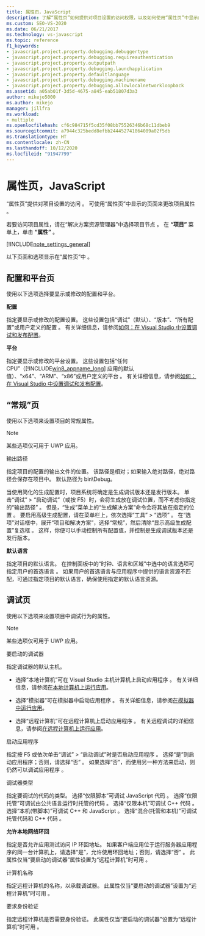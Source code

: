 ```yaml
---
title: 属性页，JavaScript
description: 了解“属性页”如何提供对项目设置的访问权限，以及如何使用“属性页”中显示的页来更改项目属性。
ms.custom: SEO-VS-2020
ms.date: 06/21/2017
ms.technology: vs-javascript
ms.topic: reference
f1_keywords:
- javascript.project.property.debugging.debuggertype
- javascript.project.property.debugging.requireauthentication
- javascript.project.property.outputpath
- javascript.project.property.debugging.launchapplication
- javascript.project.property.defaultlanguage
- javascript.project.property.debugging.machinename
- javascript.project.property.debugging.allowlocalnetworkloopback
ms.assetid: a05ab01f-3d5d-4675-a845-eab51807d3a3
author: mikejo5000
ms.author: mikejo
manager: jillfra
ms.workload:
- multiple
ms.openlocfilehash: cf6c984715f5cd35f08bb75526346b68c11dbeb9
ms.sourcegitcommit: a7944c325bedd8efbb244452741864089a02f5db
ms.translationtype: HT
ms.contentlocale: zh-CN
ms.lasthandoff: 10/12/2020
ms.locfileid: "91947799"
---
```

# <a name="property-pages-javascript"></a>属性页，JavaScript

“属性页”提供对项目设置的访问  。 可使用“属性页”中显示的页面来更改项目属性  。

若要访问项目属性，请在“解决方案资源管理器”中选择项目节点  。 在 **“项目”** 菜单上，单击 **“属性”** 。

[!INCLUDE[note_settings_general](../../data-tools/includes/note_settings_general_md.md)]

以下页面和选项显示在“属性页”中  。

## <a name="configuration-and-platform-page"></a>配置和平台页

使用以下选项选择要显示或修改的配置和平台。

 **配置**

指定要显示或修改的配置设置。 这些设置包括“调试”（默认）、“版本”、“所有配置”或用户定义的配置  。 有关详细信息，请参阅[如何：在 Visual Studio 中设置调试和发布配置](../../debugger/how-to-set-debug-and-release-configurations.md)。

 **平台**

指定要显示或修改的平台设置。 这些设置包括“任何 CPU”（[!INCLUDE[win8_appname_long](../../debugger/includes/win8_appname_long_md.md)] 应用的默认值）、“x64”、“ARM”、“x86”或用户定义的平台  。 有关详细信息，请参阅[如何：在 Visual Studio 中设置调试和发布配置](../../debugger/how-to-set-debug-and-release-configurations.md)。

## <a name="general-page"></a>“常规”页

使用以下选项来设置项目的常规属性。

> [!NOTE]
> 某些选项仅可用于 UWP 应用。

 输出路径

指定项目的配置的输出文件的位置。 该路径是相对；如果输入绝对路径，绝对路径会保存在项目中。 默认路径为 bin\Debug。

当使用简化的生成配置时，项目系统将确定是生成调试版本还是发行版本。 单击“调试” > “启动调试”（或按 F5）时，会将生成放在调试位置，而不考虑你指定的“输出路径”   。 但是，“生成”菜单上的“生成解决方案”命令会将其放在指定的位置  。 要启用高级生成配置，请在菜单栏上，依次选择“工具” > “选项” 。 在“选项”对话框中，展开“项目和解决方案”，选择“常规”，然后清除“显示高级生成配置”复选框  。 这样，你便可以手动控制所有配置值，并控制是生成调试版本还是发行版本。

 **默认语言**

指定项目的默认语言。 在控制面板中的“时钟、语言和区域”中选中的语言选项可指定用户的首选语言  。 如果用户的首选语言与应用程序中提供的语言资源不匹配，可通过指定项目的默认语言，确保使用指定的默认语言资源。

## <a name="debug-page"></a>调试页

使用以下选项来设置项目中调试行为的属性。

> [!NOTE]
> 某些选项仅可用于 UWP 应用。

 要启动的调试器

指定调试器的默认主机。

- 选择“本地计算机”可在 Visual Studio 主机计算机上启动应用程序  。 有关详细信息，请参阅[在本地计算机上运行应用](../../debugger/start-a-debugging-session-for-a-store-app-in-visual-studio-vb-csharp-cpp-and-xaml.md)。

- 选择“模拟器”可在模拟器中启动应用程序  。 有关详细信息，请参阅[在模拟器中运行应用](../../debugger/run-windows-store-apps-in-the-simulator.md)。

- 选择“远程计算机”可在远程计算机上启动应用程序  。 有关远程调试的详细信息，请参阅[在远程计算机上运行应用](../../debugger/run-windows-store-apps-on-a-remote-machine.md)。

启动应用程序 

指定按 F5 或依次单击“调试” > “启动调试”时是否启动应用程序  。 选择“是”则启动应用程序；否则，请选择“否”  。 如果选择“否”，而使用另一种方法来启动，则仍然可以调试应用程序  。

调试器类型

指定要调试的代码的类型。 选择“仅限脚本”可调试 JavaScript 代码  。 选择“仅限托管”可调试由公共语言运行时托管的代码  。 选择“仅限本机”可调试 C++ 代码  。 选择“本机(带脚本)”可调试 C++ 和 JavaScript  。 选择“混合(托管和本机)”可调试托管代码和 C++ 代码  。

**允许本地网络环回**

指定是否允许应用测试访问 IP 环回地址。 如果客户端应用位于运行服务器应用程序的同一台计算机上，请选择“是”，允许使用环回地址；否则，请选择“否”  。 此属性仅当“要启动的调试器”属性设置为“远程计算机”时可用  。

计算机名称

指定远程计算机的名称，以承载调试器。 此属性仅当“要启动的调试器”设置为“远程计算机”时可用  。

要求身份验证

指定远程计算机是否需要身份验证。 此属性仅当“要启动的调试器”设置为“远程计算机”时可用  。
